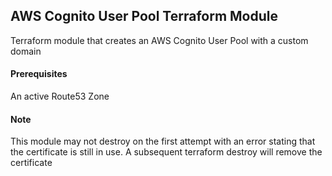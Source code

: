 ## AWS Cognito User Pool Terraform Module

Terraform module that creates an AWS Cognito User Pool with a custom
domain

#### Prerequisites
An active Route53 Zone

#### Note 
This module may not destroy on the first attempt with an error stating 
that the certificate is still in use.  A subsequent terraform destroy will
remove the certificate